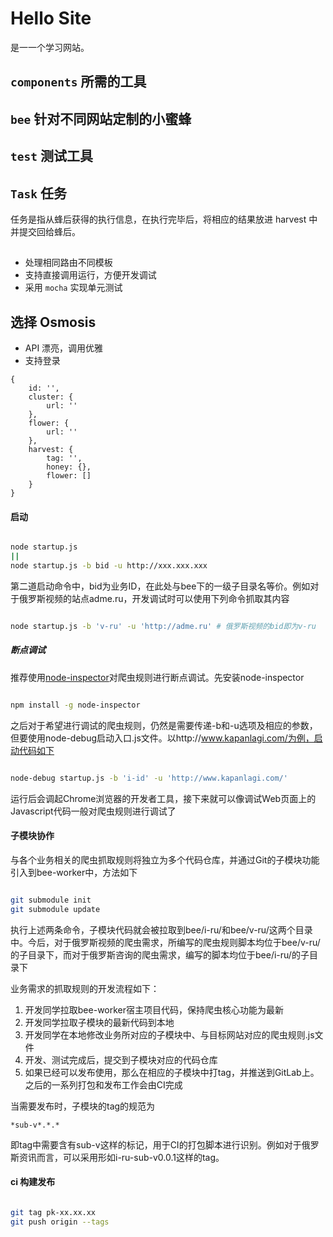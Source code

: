 # Hello Site

是一一个学习网站。

## `components` 所需的工具

## `bee` 针对不同网站定制的小蜜蜂

## `test` 测试工具

## `Task` 任务

任务是指从蜂后获得的执行信息，在执行完毕后，将相应的结果放进 harvest 中并提交回给蜂后。

##
* 处理相同路由不同模板
* 支持直接调用运行，方便开发调试
* 采用 `mocha` 实现单元测试

## 选择 Osmosis
* API 漂亮，调用优雅
* 支持登录

```
{
    id: '',
    cluster: {
        url: ''
    },
    flower: {
        url: ''
    },
    harvest: {
        tag: '',
        honey: {},
        flower: []
    }
}
```


#### 启动

```bash

node startup.js
||
node startup.js -b bid -u http://xxx.xxx.xxx

```

第二道启动命令中，bid为业务ID，在此处与bee下的一级子目录名等价。例如对于俄罗斯视频的站点adme.ru，开发调试时可以使用下列命令抓取其内容

```bash

node startup.js -b 'v-ru' -u 'http://adme.ru' # 俄罗斯视频的bid即为v-ru

```

##### 断点调试

推荐使用[node-inspector](https://github.com/node-inspector/node-inspector)对爬虫规则进行断点调试。先安装node-inspector

```bash

npm install -g node-inspector

```

之后对于希望进行调试的爬虫规则，仍然是需要传递-b和-u选项及相应的参数，但要使用node-debug启动入口.js文件。以http://www.kapanlagi.com/为例，启动代码如下

```bash

node-debug startup.js -b 'i-id' -u 'http://www.kapanlagi.com/'

```

运行后会调起Chrome浏览器的开发者工具，接下来就可以像调试Web页面上的Javascript代码一般对爬虫规则进行调试了

#### 子模块协作

与各个业务相关的爬虫抓取规则将独立为多个代码仓库，并通过Git的子模块功能引入到bee-worker中，方法如下

```bash

git submodule init
git submodule update

```

执行上述两条命令，子模块代码就会被拉取到bee/i-ru/和bee/v-ru/这两个目录中。今后，对于俄罗斯视频的爬虫需求，所编写的爬虫规则脚本均位于bee/v-ru/的子目录下，而对于俄罗斯咨询的爬虫需求，编写的脚本均位于bee/i-ru/的子目录下

业务需求的抓取规则的开发流程如下：

1. 开发同学拉取bee-worker宿主项目代码，保持爬虫核心功能为最新
1. 开发同学拉取子模块的最新代码到本地
1. 开发同学在本地修改业务所对应的子模块中、与目标网站对应的爬虫规则.js文件
1. 开发、测试完成后，提交到子模块对应的代码仓库
1. 如果已经可以发布使用，那么在相应的子模块中打tag，并推送到GitLab上。之后的一系列打包和发布工作会由CI完成

当需要发布时，子模块的tag的规范为

    *sub-v*.*.*

即tag中需要含有sub-v这样的标记，用于CI的打包脚本进行识别。例如对于俄罗斯资讯而言，可以采用形如i-ru-sub-v0.0.1这样的tag。

#### ci 构建发布

```bash

git tag pk-xx.xx.xx
git push origin --tags

```
